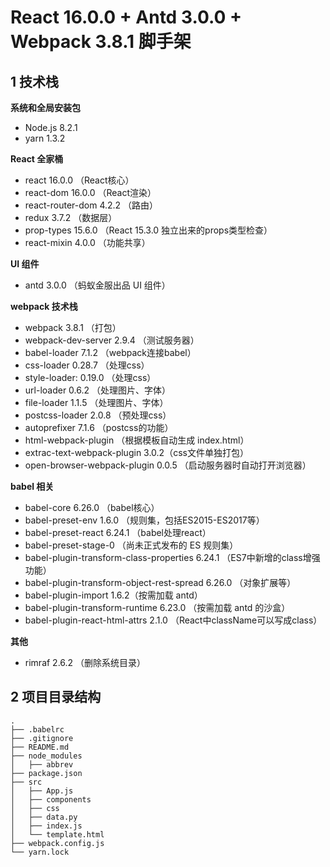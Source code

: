 # React 16.0.0 + Antd 3.0.0 + Webpack 3.8.1 脚手架

## 1 技术栈

**系统和全局安装包**
* Node.js 8.2.1
* yarn 1.3.2

**React 全家桶**
* react 16.0.0 （React核心）  
* react-dom 16.0.0 （React渲染）        
* react-router-dom 4.2.2 （路由）
* redux 3.7.2 （数据层）
* prop-types 15.6.0 （React 15.3.0 独立出来的props类型检查）
* react-mixin 4.0.0 （功能共享）

**UI 组件**
* antd 3.0.0 （蚂蚁金服出品 UI 组件）

**webpack 技术栈**
* webpack 3.8.1 （打包）
* webpack-dev-server 2.9.4 （测试服务器）
* babel-loader 7.1.2 （webpack连接babel）
* css-loader 0.28.7 （处理css）
* style-loader: 0.19.0 （处理css）
* url-loader 0.6.2 （处理图片、字体）
* file-loader 1.1.5 （处理图片、字体）
* postcss-loader 2.0.8 （预处理css）
* autoprefixer 7.1.6 （postcss的功能）
* html-webpack-plugin （根据模板自动生成 index.html）
* extrac-text-webpack-plugin 3.0.2（css文件单独打包）
* open-browser-webpack-plugin 0.0.5 （启动服务器时自动打开浏览器）

**babel 相关**
* babel-core 6.26.0 （babel核心）
* babel-preset-env 1.6.0 （规则集，包括ES2015-ES2017等）
* babel-preset-react 6.24.1 （babel处理react）
* babel-preset-stage-0 （尚未正式发布的 ES 规则集）
* babel-plugin-transform-class-properties 6.24.1 （ES7中新增的class增强功能）
* babel-plugin-transform-object-rest-spread 6.26.0 （对象扩展等）
* babel-plugin-import 1.6.2（按需加载 antd）
* babel-plugin-transform-runtime 6.23.0 （按需加载 antd 的沙盒）
* babel-plugin-react-html-attrs 2.1.0 （React中className可以写成class）

**其他**
* rimraf 2.6.2 （删除系统目录）

## 2 项目目录结构

```
.
├── .babelrc
├── .gitignore
├── README.md
├── node_modules
│   ├── abbrev
├── package.json
├── src
│   ├── App.js
│   ├── components
│   ├── css
│   ├── data.py
│   ├── index.js
│   └── template.html
├── webpack.config.js
└── yarn.lock
```

